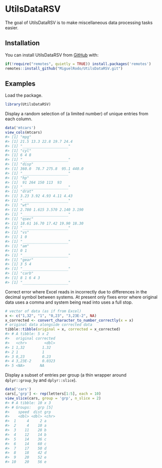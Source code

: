 
<!-- README.md is generated from README.Rmd. Please edit that file -->

# UtilsDataRSV

<!-- badges: start -->
<!-- badges: end -->

The goal of UtilsDataRSV is to make miscellaneous data processing tasks
easier.

## Installation

You can install UtilsDataRSV from [GitHub](https://www.github.com) with:

``` r
if(!require("remotes", quietly = TRUE)) install.packages('remotes')
remotes::install_github("MiguelRodo/UtilsDataRSV.git")
```

## Examples

Load the package.

``` r
library(UtilsDataRSV)
```

Display a random selection of (a limited number) of unique entries from
each column.

``` r
data('mtcars')
view_cols(mtcars)
#> [1] "mpg"
#> [1] 21.5 13.3 22.8 19.7 24.4
#> [1] "_____________________"
#> [1] "cyl"
#> [1] 6 4 8
#> [1] "_____________________"
#> [1] "disp"
#> [1] 360.0  78.7 275.8  95.1 440.0
#> [1] "_____________________"
#> [1] "hp"
#> [1]  91 264 150 113  93
#> [1] "_____________________"
#> [1] "drat"
#> [1] 3.23 3.92 4.93 4.11 4.43
#> [1] "_____________________"
#> [1] "wt"
#> [1] 2.780 1.615 3.570 2.140 3.190
#> [1] "_____________________"
#> [1] "qsec"
#> [1] 18.61 16.70 17.42 19.90 18.30
#> [1] "_____________________"
#> [1] "vs"
#> [1] 1 0
#> [1] "_____________________"
#> [1] "am"
#> [1] 0 1
#> [1] "_____________________"
#> [1] "gear"
#> [1] 3 5 4
#> [1] "_____________________"
#> [1] "carb"
#> [1] 8 1 6 4 3
#> [1] "_____________________"
```

Correct error where Excel reads in incorrectly due to differences in the
decimal symbol between systems. At present only fixes error where
original data uses a comma and system being read into uses a full stop.

``` r
# vector of data (as if from Excel)
x <- c("1,32", "1", "0,23", "3,23E-2", NA)
x_corrected <- convert_character_to_number_correctly(x = x)
# original data alongside corrected data
tibble::tibble(original = x, corrected = x_corrected)
#> # A tibble: 5 x 2
#>   original corrected
#>   <chr>        <dbl>
#> 1 1,32        1.32  
#> 2 1           1     
#> 3 0,23        0.23  
#> 4 3,23E-2     0.0323
#> 5 <NA>       NA
```

Display a subset of entries per group (a thin wrapper around
`dplyr::group_by` and `dplyr::slice`).

``` r
data('cars')
cars[,'grp'] <- rep(letters[1:5], each = 10)
view_slice(cars, group = 'grp', n_slice = 2)
#> # A tibble: 10 x 3
#> # Groups:   grp [5]
#>    speed  dist grp  
#>    <dbl> <dbl> <chr>
#>  1     4     2 a    
#>  2     4    10 a    
#>  3    11    28 b    
#>  4    12    14 b    
#>  5    14    36 c    
#>  6    14    60 c    
#>  7    17    50 d    
#>  8    18    42 d    
#>  9    20    52 e    
#> 10    20    56 e
```
